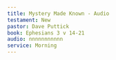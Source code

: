 ```yaml
---
title: Mystery Made Known - Audio
testament: New
pastor: Dave Puttick
book: Ephesians 3 v 14-21
audio: nnnnnnnnnnn
service: Morning
---
```

